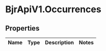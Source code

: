 # BjrApiV1.Occurrences

## Properties
Name | Type | Description | Notes
------------ | ------------- | ------------- | -------------
